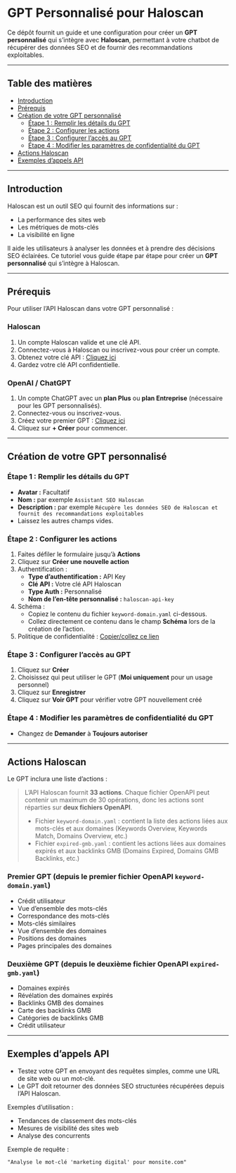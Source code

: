 # GPT Personnalisé pour Haloscan

Ce dépôt fournit un guide et une configuration pour créer un **GPT personnalisé** qui s’intègre avec **Haloscan**, permettant à votre chatbot de récupérer des données SEO et de fournir des recommandations exploitables.

---

## Table des matières

- [Introduction](#introduction)  
- [Prérequis](#prérequis)  
- [Création de votre GPT personnalisé](#création-de-votre-gpt-personnalisé)  
  - [Étape 1 : Remplir les détails du GPT](#étape-1--remplir-les-détails-du-gpt)  
  - [Étape 2 : Configurer les actions](#étape-2--configurer-les-actions)  
  - [Étape 3 : Configurer l’accès au GPT](#étape-3--configurer-laccès-au-gpt)  
  - [Étape 4 : Modifier les paramètres de confidentialité du GPT](#étape-4--modifier-les-paramètres-de-confidentialité-du-gpt)  
- [Actions Haloscan](#actions-haloscan)  
- [Exemples d’appels API](#exemples-dappels-api)  

---

## Introduction

Haloscan est un outil SEO qui fournit des informations sur :

- La performance des sites web  
- Les métriques de mots-clés  
- La visibilité en ligne  

Il aide les utilisateurs à analyser les données et à prendre des décisions SEO éclairées. Ce tutoriel vous guide étape par étape pour créer un **GPT personnalisé** qui s’intègre à Haloscan.

---

## Prérequis

Pour utiliser l’API Haloscan dans votre GPT personnalisé :

### Haloscan

1. Un compte Haloscan valide et une clé API.  
2. Connectez-vous à Haloscan ou inscrivez-vous pour créer un compte.  
3. Obtenez votre clé API : [Cliquez ici](https://tool.haloscan.com/user/api)  
4. Gardez votre clé API confidentielle.

### OpenAI / ChatGPT

1. Un compte ChatGPT avec un **plan Plus** ou **plan Entreprise** (nécessaire pour les GPT personnalisés).  
2. Connectez-vous ou inscrivez-vous.  
3. Créez votre premier GPT : [Cliquez ici](https://chatgpt.com/gpts)  
4. Cliquez sur **+ Créer** pour commencer.

---

## Création de votre GPT personnalisé

### Étape 1 : Remplir les détails du GPT

- **Avatar :** Facultatif  
- **Nom :** par exemple `Assistant SEO Haloscan`  
- **Description :** par exemple `Récupère les données SEO de Haloscan et fournit des recommandations exploitables`  
- Laissez les autres champs vides.

### Étape 2 : Configurer les actions

1. Faites défiler le formulaire jusqu’à **Actions**  
2. Cliquez sur **Créer une nouvelle action**  
3. Authentification :  
   - **Type d’authentification :** API Key  
   - **Clé API :** Votre clé API Haloscan  
   - **Type Auth :** Personnalisé  
   - **Nom de l’en-tête personnalisé :** `haloscan-api-key`  
4. Schéma :   
   - Copiez le contenu du fichier `keyword-domain.yaml` ci-dessous.  
   - Collez directement ce contenu dans le champ **Schéma** lors de la création de l’action.
5. Politique de confidentialité : [Copier/collez ce lien](https://occirank.fr)

### Étape 3 : Configurer l’accès au GPT

1. Cliquez sur **Créer**  
2. Choisissez qui peut utiliser le GPT (**Moi uniquement** pour un usage personnel)  
3. Cliquez sur **Enregistrer**  
4. Cliquez sur **Voir GPT** pour vérifier votre GPT nouvellement créé

### Étape 4 : Modifier les paramètres de confidentialité du GPT

- Changez de **Demander** à **Toujours autoriser**

---

## Actions Haloscan

Le GPT inclura une liste d’actions : 

> L’API Haloscan fournit **33 actions**. Chaque fichier OpenAPI peut contenir un maximum de 30 opérations, donc les actions sont réparties sur **deux fichiers OpenAPI**.  
> - Fichier `keyword-domain.yaml` : contient la liste des actions liées aux mots-clés et aux domaines (Keywords Overview, Keywords Match, Domains Overview, etc.)  
> - Fichier `expired-gmb.yaml` : contient les actions liées aux domaines expirés et aux backlinks GMB (Domains Expired, Domains GMB Backlinks, etc.)

### Premier GPT (depuis le premier fichier OpenAPI `keyword-domain.yaml`)

- Crédit utilisateur
- Vue d’ensemble des mots-clés  
- Correspondance des mots-clés  
- Mots-clés similaires  
- Vue d’ensemble des domaines  
- Positions des domaines  
- Pages principales des domaines 

### Deuxième GPT (depuis le deuxième fichier OpenAPI `expired-gmb.yaml`)

- Domaines expirés  
- Révélation des domaines expirés  
- Backlinks GMB des domaines  
- Carte des backlinks GMB  
- Catégories de backlinks GMB  
- Crédit utilisateur

---

## Exemples d’appels API

- Testez votre GPT en envoyant des requêtes simples, comme une URL de site web ou un mot-clé.  
- Le GPT doit retourner des données SEO structurées récupérées depuis l’API Haloscan.

Exemples d’utilisation :

- Tendances de classement des mots-clés  
- Mesures de visibilité des sites web  
- Analyse des concurrents  

Exemple de requête :

```text
"Analyse le mot-clé 'marketing digital' pour monsite.com"
